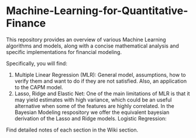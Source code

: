 # Machine-Learning-for-Quantitative-Finance
This repository provides an overview of various Machine Learning algorithms and models, along with a concise mathematical analysis and specific implementations for financial modeling.

Specifically, you will find:

1. Multiple Linear Regression (MLR): General model, assumptions, how to verify them and want to do if they are not satisfied. Also, an application to the CAPM model.
2. Lasso, Ridge and Elastic Net: One of the main limitations of MLR is that it may yield estimates with high variance, which could be an useful alternative when some of the features are highly correlated. In the Bayesian Modeling respository we offer the equivalent bayesian derivation of the Lasso and Ridge models.
Logistic Regression:

Find detailed notes of each section in the Wiki section.
